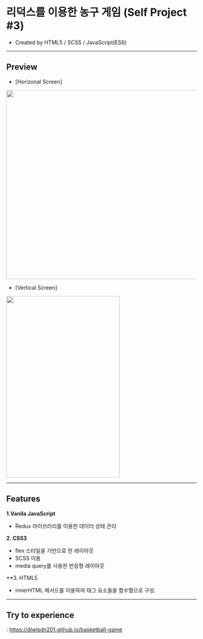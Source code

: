# 리덕스를 이용한 농구 게임 (Self Project #3)
  * Created by HTML5 / SCSS / JavaScript(ES6)

---
## **Preview**

* [Horizonal Screen]
<img src="https://user-images.githubusercontent.com/53039583/112788307-8f155980-9095-11eb-971c-b8bf4b05a791.png" width="750" height="500"/>

* [Vertical Screen]
 <img src="https://user-images.githubusercontent.com/53039583/112788814-aa349900-9096-11eb-8ee0-81873e3f9545.png" width="300" height="480"/>

---

## **Features**
**1.Vanila JavaScript**
  - Redux 라이브러리를 이용한 데이터 상태 관리
  
  
**2. CSS3**
  - flex 스타일을 기반으로 한 레이아웃
  - SCSS 이용 
  - media query를 사용한 반응형 레이아웃 
  
**3. HTML5
  - innerHTML 메서드를 이용하여 태그 요소들을 함수형으로 구성.
  
---
  
 ## **Try to experience**
  : https://dlwlsdn201.github.io/basketball-game


